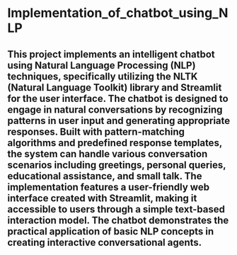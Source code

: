 # Implementation_of_chatbot_using_NLP

## This project implements an intelligent chatbot using Natural Language Processing (NLP) techniques, specifically utilizing the NLTK (Natural Language Toolkit) library and Streamlit for the user interface. The chatbot is designed to engage in natural conversations by recognizing patterns in user input and generating appropriate responses. Built with pattern-matching algorithms and predefined response templates, the system can handle various conversation scenarios including greetings, personal queries, educational assistance, and small talk. The implementation features a user-friendly web interface created with Streamlit, making it accessible to users through a simple text-based interaction model. The chatbot demonstrates the practical application of basic NLP concepts in creating interactive conversational agents.
